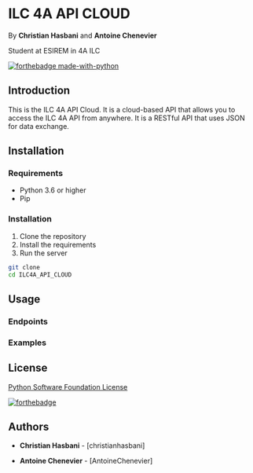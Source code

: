 # ILC 4A API CLOUD

By **Christian Hasbani** and **Antoine Chenevier**

Student at ESIREM in 4A ILC

[![forthebadge made-with-python](http://ForTheBadge.com/images/badges/made-with-python.svg)](https://www.python.org/)

## Introduction

This is the ILC 4A API Cloud. It is a cloud-based API that allows you to access the ILC 4A API from anywhere. It is a RESTful API that uses JSON for data exchange.

## Installation

### Requirements

- Python 3.6 or higher
- Pip

### Installation

1. Clone the repository
2. Install the requirements
3. Run the server

```bash
git clone
cd ILC4A_API_CLOUD
```

## Usage

### Endpoints

### Examples

## License

[Python Software Foundation License](https://docs.python.org/3/license.html)

[![forthebadge](http://ForTheBadge.com/images/badges/built-with-love.svg)](http://ForTheBadge.com)

## Authors

- **Christian Hasbani** - [christianhasbani]

- **Antoine Chenevier** - [AntoineChenevier]
